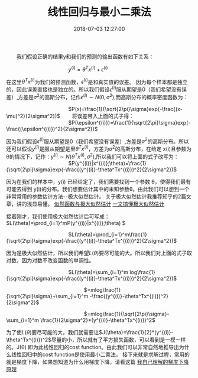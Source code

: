 ﻿---
title: 线性回归与最小二乘法
date: 2018-07-03 12:27:00
categories:
  - 机器学习
tags:
  - 线性回归
mathjax: true
copyright: true
description: 当初学习线性回归的时候，知道了要优化损失函数，使损失函数要尽量的小。而损失函数就直接拿平方损失函数直接用，完全不知道为什么要用这个损失函数，慢慢的对这个问题感到好奇，查了资料才发现，确实是有一定道理的，我现在就来总结一下。
---
&emsp;&emsp;我们假设正确的结果y和我们的预测的输出函数有如下关系：

&emsp;&emsp;&emsp;&emsp;&emsp;&emsp;&emsp;&emsp;&emsp;&emsp;&emsp;&emsp;$y^{(i)} = \theta^Tx^{(i)} + \epsilon^{(i)}$

在这里$\theta^Tx^{(i)}$为我们的预测函数，$\epsilon^{(i)}$是和真实值的误差。
因为每个样本都是独立的，因此误差直接也是独立的。所以我们假设$\epsilon^{(i)}$服从期望是0（我们希望没有误差）,方差是$\sigma^2$的高斯分布，记作$\epsilon^{(i)}\sim N(0,\sigma^2)$,而高斯分布的概率密度函数为：

&emsp;&emsp;&emsp;&emsp;&emsp;&emsp;&emsp;&emsp;&emsp;&emsp;&emsp;&emsp;$P(x)=\frac{1}{\sqrt{2\pi}\sigma}exp(-\frac{(x-\mu)^2}{2\sigma^2})$
&emsp;&emsp;将误差带入上面的式子得：
&emsp;&emsp;&emsp;&emsp;&emsp;&emsp;&emsp;&emsp;&emsp;&emsp;&emsp;&emsp;$P(\epsilon^{(i)})=\frac{1}{\sqrt{2\pi}\sigma}exp(-\frac{(\epsilon^{(i)})^2}{2\sigma^2})$

因为我们假设$\epsilon^{(i)}$服从期望是0（我们希望没有误差）,方差是$\sigma^2$的高斯分布。所以还可以假设$y^{(i)}$是服从期望是里$\theta^Tx^{(i)}$，方差为$\sigma^2$的高斯分布，在给定 x(i)且参数为 θ的情况下，记作：$y^{(i)}\sim N(\theta^Tx^{(i)},\sigma^2)$,所以我们可以将上面的式子改写为：
&emsp;&emsp;&emsp;&emsp;&emsp;&emsp;&emsp;&emsp;&emsp;&emsp;&emsp;&emsp;$P(y^{(i)}|x^{(i)};\theta)=\frac{1}{\sqrt{2\pi}\sigma}exp(-\frac{(y^{(i)}-\theta^Tx^{(i)})^2}{2\sigma^2})$

因为在我们的样本中，y(i) 已经给定了，我们需要找到一个参数 θ，使得我们最有可能去得到 y(i)的分布。我们想要估计其中的未知参数θ。由此我们可以想到一个非常常用的参数估计方法--极大似然估计。
关于极大似然估计我推荐知乎的2篇文章，讲的浅显易懂。
[似然函数与极大似然估计][1]
[一文搞懂极大似然估计][2]

接着刚才，我们使用极大似然估计后可写成：
&emsp;&emsp;&emsp;&emsp;&emsp;&emsp;&emsp;&emsp;&emsp;&emsp;&emsp;&emsp;$L(\theta)=\prod_{i=1}^mP(y^{(i)}|x^{(i)};\theta) $

&emsp;&emsp;&emsp;&emsp;&emsp;&emsp;&emsp;&emsp;&emsp;&emsp;&emsp;&emsp;$L(\theta)=\prod_{i=1}^m\frac{1}{\sqrt{2\pi}\sigma}exp(-\frac{(y^{(i)}-\theta^Tx^{(i)})^2}{2\sigma^2})$

因为是极大似然估计，所以我们希望$L(\theta)$要尽可能的大。所以我们对上面的式子取对数，因为对数不改变函数的单调性。

&emsp;&emsp;&emsp;&emsp;&emsp;&emsp;&emsp;&emsp;&emsp;&emsp;&emsp;&emsp;$L(\theta)=\sum_{i=1}^m log\frac{1}{\sqrt{2\pi}\sigma}exp(-\frac{(y^{(i)}-\theta^Tx^{(i)})^2}{2\sigma^2})$

&emsp;&emsp;&emsp;&emsp;&emsp;&emsp;&emsp;&emsp;&emsp;&emsp;&emsp;&emsp;&emsp;&emsp;&emsp;$=mlog\frac{1}{\sqrt{2\pi}\sigma}+\sum_{i=1}^m -\frac{(y^{(i)}-\theta^Tx^{(i)})^2}{2\sigma^2}$

&emsp;&emsp;&emsp;&emsp;&emsp;&emsp;&emsp;&emsp;&emsp;&emsp;&emsp;&emsp;&emsp;&emsp;&emsp;$=mlog\frac{1}{\sqrt{2\pi}\sigma}-\sum_{i=1}^m \frac{1}{2\sigma^2}*(y^{(i)}-\theta^Tx^{(i)})^2$

为了使$L(\theta)$要尽可能的大，我们就需要让$J(\theta)=\frac{1}{2}*(y^{(i)}-\theta^Tx^{(i)})^2$尽量的小，所以就有了平方损失函数，可以看到是一模一样的。J(θ) 即为此线性回归的cost function。由此我们可以非常自然地推导出为什么线性回归中的cost function是使用最小二乘法。
接下来就是求解过程，常用的就是梯度下降，如果想知道为什么用梯度下降，请看这篇
[我自己理解的梯度下降原理][3]


  [1]: https://zhuanlan.zhihu.com/p/32568242
  [2]: https://zhuanlan.zhihu.com/p/26614750
  [3]: https://www.pspxiaochen.club/2018-05-24-GD/